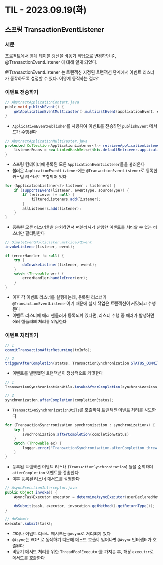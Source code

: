 # TIL - 2023.09.19(화)

## 스프링 TransactionEventListener

### 서문
프로젝트에서 통계 테이블 갱신을 비동기 작업으로 변경하던 중, @TransactionEventListener 에 대해 알게 되었다. 

@TransactionEventListener 는 트랜잭션 지정된 트랜잭션 단계에서 이벤트 리스너가 동작하도록 설정할 수 있다. 어떻게 동작하는 걸까?

### 이벤트 전송하기
```java
// AbstractApplicationContext.java
publc void publishEvent() {
    getApplicationEventMulticaster().multicastEvent(applicationEvent, eventType);
}
```
- `ApplicationEventPublisher`를 사용하여 이벤트를 전송하면 `publishEvent` 메서드가 수행된다

```java
// AbstractApplicationMulticaster.java
protected Collection<ApplicationListener<?>> retrieveApplicationListeners() {
    listenerBeans = new LinkedHashSet<>(this.defaultRetriever.applicationListenerBeans);
}
```
- 스프링 컨테이너에 등록된 모든 `ApplicationEventListener`들을 불러온다
- 불러온 `ApplicationEventListener`에는 `@TransactionEventListener`로 등록한 커스텀 리스너도 포함되어 있다

```java
for (ApplicationListener<?> listener : listeners) {
    if (supportsEvent(listener, eventType, sourceType)) {
        if (retriever != null) {
            filteredListeners.add(listener);
        }
        allListeners.add(listener);
    }
}
```
- 등록된 모든 리스너들을 순회하면서 퍼블리셔가 발행한 이벤트를 처리할 수 있는 리스너만 필터링한다

```java
// SimpleEventMulticaster.mutlicastEvent
invokeListener(listener, event);

if (errorHandler != null) {
    try {
        doInvokeListener(listener, event);
    }
    catch (Throwable err) {
        errorHandler.handleError(err);
    }
}
```
- 이후 각 이벤트 리스너를 실행하는데, 등록된 리스너가 `@TransactionEventListener`이기 때문에 실제 작업은 트랜잭션이 커밋되고 수행된다
- 이벤트 리스너에 에러 핸들러가 등록되어 있다면, 리스너 수행 중 에러가 발생하면 에러 핸들러에 처리를 위임한다

### 이벤트 처리하기
```java
// 1
commitTransactionAfterReturning(txInfo);

// 2
triggerAfterCompletion(status, TransactionSynchronization.STATUS_COMMITTED);
```
- 이벤트를 발행했던 트랜잭션이 정상적으로 커밋한다

```java
// 1
TransactionSynchronizationUtils.invokeAfterCompletion(synchronizations, completionStatus);

// 2
synchronization.afterCompletion(completionStatus);
```
- `TransactionSynchronizationUtils`를 호출하여 트랜잭션 이벤트 처리를 시도한다

```java
for (TransactionSynchronization synchronization : synchronizations) {
    try {
        synchronization.afterCompletion(completionStatus);
    }
    catch (Throwable ex) {
        logger.error("TransactionSynchronization.afterCompletion threw exception", ex);
    }
}
```
- 등록된 트랜잭션 이벤트 리스너 (`TransactionSynchronization`) 들을 순회하며 `afterCompletion` 이벤트를 전송한다
- 이후 등록된 리스너 메서드를 실행한다

```java
// AsyncExecutionInterceptor.java
public Object invoke() {
    AsyncTaskExecutor executor = determineAsyncExecutor(userDeclaredMethod);
    
    doSubmit(task, executor, invocation.getMethod().getReturnType());
}

// doSubmit
executor.submit(task);
```
- 그러나 이벤트 리스너 메서드는 `@Async`로 처리되어 있다
- `@Async`는 AOP 로 동작하기 때문에 메소드 호출이 일어나면 `@Async` 인터셉터가 호출된다
- 비동기 메서드 처리를 위한 `ThreadPoolExecutor`를 가져온 후, 해당 `executor`로 메서드를 호출한다
